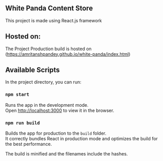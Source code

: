 ## White Panda Content Store
This project is made using React.js framework


## Hosted on:
 The Project Production build is hosted on (https://amritanshpandey.github.io/white-panda/index.html)

 
## Available Scripts

In the project directory, you can run:

### `npm start`

Runs the app in the development mode.<br />
Open [http://localhost:3000](http://localhost:3000) to view it in the browser.


### `npm run build`

Builds the app for production to the `build` folder.<br />
It correctly bundles React in production mode and optimizes the build for the best performance.

The build is minified and the filenames include the hashes.<br />

